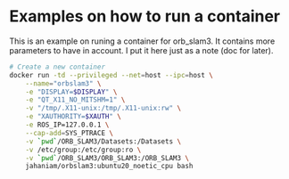 # Examples on how to run a container

This is an example on runing a container for orb_slam3. It contains more parameters to have in account. I put it here just as a note (doc for later).

```bash
# Create a new container
docker run -td --privileged --net=host --ipc=host \
    --name="orbslam3" \
    -e "DISPLAY=$DISPLAY" \
    -e "QT_X11_NO_MITSHM=1" \
    -v "/tmp/.X11-unix:/tmp/.X11-unix:rw" \
    -e "XAUTHORITY=$XAUTH" \
    -e ROS_IP=127.0.0.1 \
    --cap-add=SYS_PTRACE \
    -v `pwd`/ORB_SLAM3/Datasets:/Datasets \
    -v /etc/group:/etc/group:ro \
    -v `pwd`/ORB_SLAM3/ORB_SLAM3:/ORB_SLAM3 \
    jahaniam/orbslam3:ubuntu20_noetic_cpu bash
```
